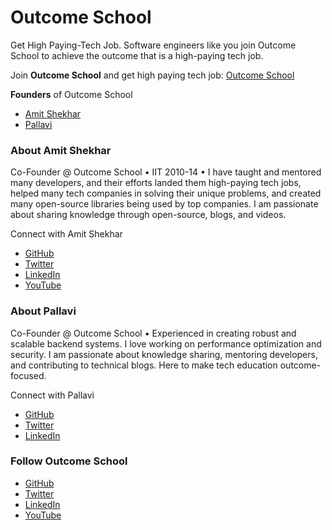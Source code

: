 # Outcome School

Get High Paying-Tech Job. Software engineers like you join Outcome School to achieve the outcome that is a high-paying tech job.

Join **Outcome School** and get high paying tech job: [Outcome School](https://outcomeschool.com)

**Founders** of Outcome School

- [Amit Shekhar](https://www.linkedin.com/in/amit-shekhar-iitbhu)
- [Pallavi](https://www.linkedin.com/in/pallavi-shekhar)

### About Amit Shekhar

Co-Founder @ Outcome School • IIT 2010-14 • I have taught and mentored many developers, and their efforts landed them high-paying tech jobs, helped many tech companies in solving their unique problems, and created many open-source libraries being used by top companies. I am passionate about sharing knowledge through open-source, blogs, and videos.

Connect with Amit Shekhar
- [GitHub](https://github.com/amitshekhariitbhu)
- [Twitter](https://twitter.com/amitiitbhu)
- [LinkedIn](https://www.linkedin.com/in/amit-shekhar-iitbhu)
- [YouTube](https://www.youtube.com/@amitshekhar)

### About Pallavi

Co-Founder @ Outcome School • Experienced in creating robust and scalable backend systems. I love working on performance optimization and security. I am passionate about knowledge sharing, mentoring developers, and contributing to technical blogs. Here to make tech education outcome-focused.

Connect with Pallavi

- [GitHub](https://github.com/pallavi-shekhar)
- [Twitter](https://twitter.com/pallavishekhar_)
- [LinkedIn](https://www.linkedin.com/in/pallavi-shekhar)

### Follow Outcome School

- [GitHub](http://github.com/OutcomeSchool)
- [Twitter](https://twitter.com/outcome_school)
- [LinkedIn](https://www.linkedin.com/company/outcomeschool)
- [YouTube](https://youtube.com/@OutcomeSchool)
